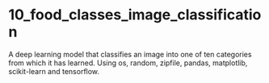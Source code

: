 # 10_food_classes_image_classification
A deep learning model that classifies an image into one of ten categories from which it has learned.
Using os, random, zipfile, pandas, matplotlib, scikit-learn and tensorflow.
